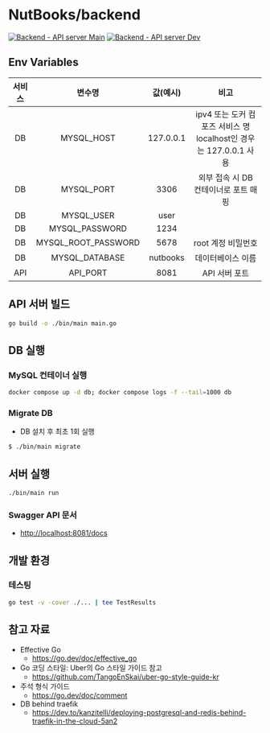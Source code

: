# NutBooks/backend

[![Backend - API server Main](https://github.com/NutBooks/NutBooks/actions/workflows/go.yml/badge.svg?branch=main)](https://github.com/NutBooks/NutBooks/actions/workflows/go.yml)
[![Backend - API server Dev](https://github.com/NutBooks/NutBooks/actions/workflows/go.yml/badge.svg?branch=develop)](https://github.com/NutBooks/NutBooks/actions/workflows/go.yml)

## Env Variables

| 서비스 |         변수명         |   값(예시)   |                         비고                          |
|:---:|:-------------------:|:---------:|:---------------------------------------------------:|
| DB  |     MYSQL_HOST      | 127.0.0.1 | ipv4 또는 도커 컴포즈 서비스 명<br>localhost인 경우는 127.0.0.1 사용 |
| DB  |     MYSQL_PORT      |   3306    |               외부 접속 시 DB 컨테이너로 포트 매핑                |
| DB  |     MYSQL_USER      |   user    |                                                     |
| DB  |   MYSQL_PASSWORD    |   1234    |                                                     |
| DB  | MYSQL_ROOT_PASSWORD |   5678    |                    root 계정 비밀번호                     |
| DB  |   MYSQL_DATABASE    | nutbooks  |                      데이터베이스 이름                      |
| API |      API_PORT       |   8081    |                      API 서버 포트                      |

## API 서버 빌드

```bash
go build -o ./bin/main main.go
```

## DB 실행

### MySQL 컨테이너 실행

```bash
docker compose up -d db; docker compose logs -f --tail=1000 db
```

### Migrate DB

- DB 설치 후 최초 1회 실행

```bash
$ ./bin/main migrate
```

## 서버 실행

```bash
./bin/main run
```

### Swagger API 문서

- <http://localhost:8081/docs>

## 개발 환경

### 테스팅

```bash
go test -v -cover ./... | tee TestResults
```

## 참고 자료

- Effective Go
    - <https://go.dev/doc/effective_go>
- Go 코딩 스타일: Uber의 Go 스타일 가이드 참고
    - <https://github.com/TangoEnSkai/uber-go-style-guide-kr>
- 주석 형식 가이드
    - <https://go.dev/doc/comment>
- DB behind traefik
    - <https://dev.to/kanzitelli/deploying-postgresql-and-redis-behind-traefik-in-the-cloud-5an2>
